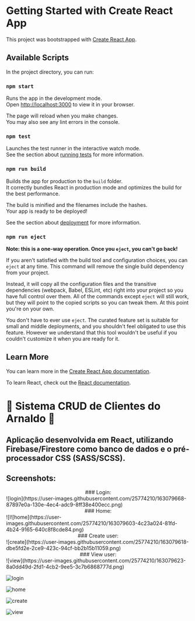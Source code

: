 # Getting Started with Create React App

This project was bootstrapped with [Create React App](https://github.com/facebook/create-react-app).

## Available Scripts

In the project directory, you can run:

### `npm start`

Runs the app in the development mode.\
Open [http://localhost:3000](http://localhost:3000) to view it in your browser.

The page will reload when you make changes.\
You may also see any lint errors in the console.

### `npm test`

Launches the test runner in the interactive watch mode.\
See the section about [running tests](https://facebook.github.io/create-react-app/docs/running-tests) for more information.

### `npm run build`

Builds the app for production to the `build` folder.\
It correctly bundles React in production mode and optimizes the build for the best performance.

The build is minified and the filenames include the hashes.\
Your app is ready to be deployed!

See the section about [deployment](https://facebook.github.io/create-react-app/docs/deployment) for more information.

### `npm run eject`

**Note: this is a one-way operation. Once you `eject`, you can't go back!**

If you aren't satisfied with the build tool and configuration choices, you can `eject` at any time. This command will remove the single build dependency from your project.

Instead, it will copy all the configuration files and the transitive dependencies (webpack, Babel, ESLint, etc) right into your project so you have full control over them. All of the commands except `eject` will still work, but they will point to the copied scripts so you can tweak them. At this point you're on your own.

You don't have to ever use `eject`. The curated feature set is suitable for small and middle deployments, and you shouldn't feel obligated to use this feature. However we understand that this tool wouldn't be useful if you couldn't customize it when you are ready for it.

## Learn More

You can learn more in the [Create React App documentation](https://facebook.github.io/create-react-app/docs/getting-started).

To learn React, check out the [React documentation](https://reactjs.org/).

# 🎨 Sistema CRUD de Clientes do Arnaldo 🎨

## Aplicação desenvolvida em React, utilizando Firebase/Firestore como banco de dados e o pré-processador CSS (SASS/SCSS).

## Screenshots: 
<center> ### Login: </center>
![login](https://user-images.githubusercontent.com/25774210/163079668-87897e0a-130e-4ec4-adc9-8ff38e400ecc.png)
<center> ### Home: </center>
![l![home](https://user-images.githubusercontent.com/25774210/163079603-4c23a024-81fd-4b24-9165-640c8f8cde84.png)
<center> ### Create user: </center>
![create](https://user-images.githubusercontent.com/25774210/163079618-dbe5fd2e-2ce9-423c-94cf-bb2b15b11059.png)
<center> ### View user: </center>
![view](https://user-images.githubusercontent.com/25774210/163079623-8a0dd49d-2fd1-4cb2-9ee5-3c7b6868777d.png)


![login](https://user-images.githubusercontent.com/25774210/163079801-7378fc40-80e4-43a7-bb0a-184b24077ed2.png)

![home](https://user-images.githubusercontent.com/25774210/163079854-db882dea-6be2-4324-a7ca-97c17d097d9d.png)

![create](https://user-images.githubusercontent.com/25774210/163079862-41fa0560-041d-4826-9b82-0f24cfb2d46c.png)


![view](https://user-images.githubusercontent.com/25774210/163079877-2c4e6734-e816-4cce-93ed-fde0b6a76330.png)




